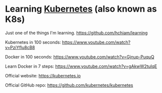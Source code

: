 # Learning [Kubernetes](https://kubernetes.io/) (also known as K8s)

Just one of the things I'm learning. https://github.com/hchiam/learning

Kubernetes in 100 seconds: https://www.youtube.com/watch?v=PziYflu8cB8

Docker in 100 seconds: https://www.youtube.com/watch?v=Gjnup-PuquQ

Learn Docker in 7 steps: https://www.youtube.com/watch?v=gAkwW2tuIqE

Official website: https://kubernetes.io

Official GitHub repo: https://github.com/kubernetes/kubernetes

